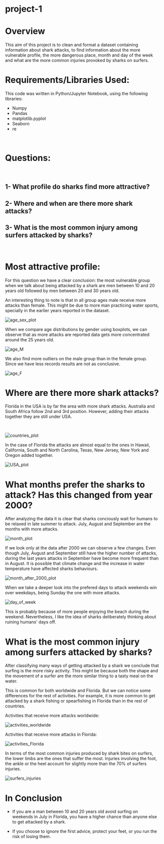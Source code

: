 # project-1
# Overview

This aim of this project is to clean and format a dataset containing information about shark attacks, to find information about the more vulnerable profile, the more dangerous place, month and day of the week and what are the more common injuries provoked by sharks on surfers. 
<br>

# Requirements/Libraries Used:
This code was written in Python/Jupyter Notebook, using the following libraries:
<br>
- Numpy
- Pandas
- matplotlib.pyplot
- Seaborn
- re
<br>
 

# Questions:
<br>

## 1- What profile do sharks find more attractive?
## 2- Where and when are there more shark attacks?
## 3- What is the most common injury among surfers attacked by sharks?

<br>

# Most attractive profile:

For this question we have a clear conclusion: the most vulnerable group when we talk about being attacked by a shark are men between 10 and 20 years old followed by men between 20 and 30 years old. 

An interesting thing to note is that in all group ages male receive more attacks than female. This might be due to more man practicing water sports, specially in the earlier years reported in the dataset.


![age_sex_plot](https://github.com/patriciazapatab/project-1/blob/main/images/age_sex.png?raw=true)

When we compare age distributions by gender using boxplots, we can observe that as more attacks are reported data gets more concentrated around the 25 years old. 

![age_M](https://github.com/patriciazapatab/project-1/blob/main/images/age_M.png?raw=true)

We also find more outliers on the male group than in the female group. Since we have less records results are not as conclusive.

![age_F](https://github.com/patriciazapatab/project-1/blob/main/images/age_F.png?raw=true)

# Where are there more shark attacks? 

Florida in the USA is by far the area with more shark attacks. Australia and South Africa follow 2nd and 3rd position. However, adding their attacks together they are still under USA.

<br>

![countries_plot](https://github.com/patriciazapatab/project-1/blob/main/images/countries.png?raw=true)

In the case of Florida the attacks are almost equal to the ones in Hawaii, California, South and North Carolina, Texas, New Jersey, New York and Oregon added together.

![USA_plot](https://github.com/patriciazapatab/project-1/blob/main/images/usa_areas.png?raw=true)


# What months prefer the sharks to attack? Has this changed from year 2000?

After analyzing the data it is clear that sharks conciously wait for humans to be relaxed in late summer to attack. July, August and September are the months with more attacks. 

![month_plot](https://github.com/patriciazapatab/project-1/blob/main/images/month.png?raw=true)

If we look only at the data after 2000 we can observe a few changes. Even though July, August and September still have the higher number of attacks, during the last years attacks in September have become more frequent than in August. It is possible that climate change and the increase in water temperature have affected sharks behaviours. 

![month_after_2000_plot](https://github.com/patriciazapatab/project-1/blob/main/images/month_2000.png?raw=true)

When we take a deeper look into the prefered days to attack weekends win over weekdays, being Sunday the one with more attacks.

![day_of_week](https://github.com/patriciazapatab/project-1/blob/main/images/day_of_week.png?raw=true)

This is probably because of more people enjoying the beach during the weekend. Nevertheless, I like the idea of sharks deliberately thinking about ruining humans' days off.

# What is the most common injury among surfers attacked by sharks?

After classifying many ways of getting attacked by a shark we conclude that surfing is the more risky activity. This might be because both the shape and the movement of a surfer are the more similar thing to a tasty meal on the water.

This is common for both worldwide and Florida. But we can notice some differences for the rest of activities. For example, it is more common to get attacked by a shark fishing or spearfishing in Florida than in the rest of countries. 

Activities that receive more attacks worldwide:

![activities_worldwide](https://github.com/patriciazapatab/project-1/blob/main/images/activities_worldwide.png?raw=true)

Activities that receive more attacks in Florida:

![activities_Florida](https://github.com/patriciazapatab/project-1/blob/main/images/activities_florida.png?raw=true)

In terms of the most common injuries produced by shark bites on surfers, the lower limbs are the ones that suffer the most. Injuries involving the foot, the ankle or the heel account for slightly more than the 70% of surfers injuries.


![surfers_injuries](https://github.com/patriciazapatab/project-1/blob/main/images/surfers_injuries.png?raw=true)

# In Conclusion
- If you are a man between 10 and 20 years old avoid surfing on weekends in July in Florida, you have a higher chance than anyone else to get attacked by a shark.

- If you choose to ignore the first advice, protect your feet, or you run the risk of losing them.